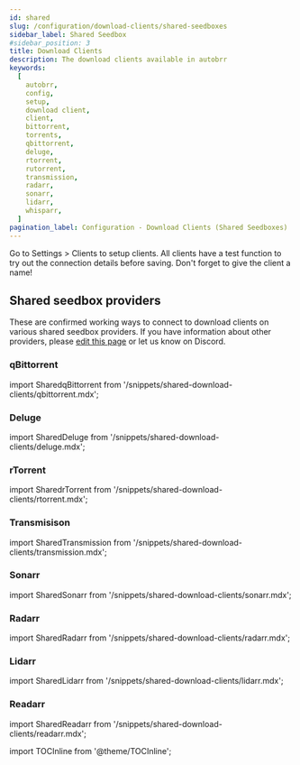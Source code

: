 ```yaml
---
id: shared
slug: /configuration/download-clients/shared-seedboxes
sidebar_label: Shared Seedbox
#sidebar_position: 3
title: Download Clients
description: The download clients available in autobrr
keywords:
  [
    autobrr,
    config,
    setup,
    download client,
    client,
    bittorrent,
    torrents,
    qbittorrent,
    deluge,
    rtorrent,
    rutorrent,
    transmission,
    radarr,
    sonarr,
    lidarr,
    whisparr,
  ]
pagination_label: Configuration - Download Clients (Shared Seedboxes)
---
```


Go to Settings > Clients to setup clients.
All clients have a test function to try out the connection details before saving. Don't forget to give the client a name!

## Shared seedbox providers

These are confirmed working ways to connect to download clients on various shared seedbox providers.
If you have information about other providers, please <a href="https://github.com/autobrr/autobrr.com/tree/main/docs/configuration/download-clients/shared.md" target="_blank">edit this page</a> or let us know on Discord.

### qBittorrent

import SharedqBittorrent from '/snippets/shared-download-clients/qbittorrent.mdx';

<SharedqBittorrent />

### Deluge

import SharedDeluge from '/snippets/shared-download-clients/deluge.mdx';

<SharedDeluge />

### rTorrent

import SharedrTorrent from '/snippets/shared-download-clients/rtorrent.mdx';

<SharedrTorrent />

### Transmisison

import SharedTransmission from '/snippets/shared-download-clients/transmission.mdx';

<SharedTransmission />

### Sonarr

import SharedSonarr from '/snippets/shared-download-clients/sonarr.mdx';

<SharedSonarr />

### Radarr

import SharedRadarr from '/snippets/shared-download-clients/radarr.mdx';

<SharedRadarr />

### Lidarr

import SharedLidarr from '/snippets/shared-download-clients/lidarr.mdx';

<SharedLidarr />

### Readarr

import SharedReadarr from '/snippets/shared-download-clients/readarr.mdx';

<SharedReadarr />

import TOCInline from '@theme/TOCInline';
